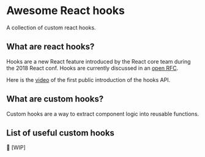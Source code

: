# Awesome React hooks

A collection of custom react hooks.

## What are react hooks?

Hooks are a new React feature introduced by the React core team during the 2018 React conf. Hooks are currently discussed in an [open RFC](https://github.com/reactjs/rfcs/pull/68).

Here is the [video](https://www.youtube.com/watch?v=dpw9EHDh2bM&t=2s) of the first public introduction of the hooks API.

## What are custom hooks?

Custom hooks are a way to extract component logic into reusable functions.

## List of useful custom hooks

🔨 [WIP]

